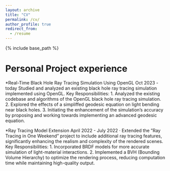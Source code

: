 ```yaml
---
layout: archive
title: "CV"
permalink: /cv/
author_profile: true
redirect_from:
  - /resume
---
```


{% include base_path %}

<!-- Education
======
* University of Science and Technology of China 2020.9 - 2023.6
MPhil, Major: Astrophysics GPA:3.11/4.0
Majors: General Relativity, Astrophysical Radiation Mechanisms, Observational Astrophysics, Radio
Astronomy, Stellar Formation and Evolution, Cosmology.

* Hebei Normal University 2015.9 - 2019.6
BSc, Major:Space Science and Technology GPA:3.09/4.0
Majors: Quantum Mechanics, Optics, Probability Theory and Mathematical Statistics, Linear Algebra,
Mathematical Methods in Physics, Linux Systems and IDL for Data Visualization.


Work experience
======
* imotion 2023.7 - today
Graphic Algorithm Engineer

Research experience
======
*Hierarchical Structure and Self-gravity in the Maddalena Giant Molecular Cloud
Dec 2021 - July 2024 Apj, accepted for publication.
· Employed a modiffed Dendrogram algorithm to decompose the 13CO emission datacube of the Maddalena
 giant molecular cloud into hierarchical substructures, and investigated the inffuence of selfgravity
 on different spatial scales.
· Contribution: Modiffed the dendrogram algorithm, performed data analysis, visualized hierarchical
data structures, and authored the entire manuscript.
· Advisor: Prof. Hong-Chi Wang
 imotion 2023.7 - today

*Does Feedback from Supermassive Black Holes Coevolve with the Host in Type 2 Quasars
Dec 2017 - July 2019 Apj, 2023, 950 16.
· Revealed how the activity of supermassive black holes inffuences star formation and evolution in their
host galaxies by studying material outffows in Type 2 quasars.
· Contribution: Performed data analysis
· Advisor: Prof. Ming-Zhi Kong


Skills
======
*my day-to-day: 
  *C++, OSG, OpenGL, Python (NumPy, matplotlib, SciPy, panda), LINUX, git

*Experience with:
 * IDL, MESA, plotly, mayavi, glue -->
  

<!-- Publications
======
  <ul>{% for post in site.publications reversed %}
    {% include archive-single-cv.html %}
  {% endfor %}</ul> -->
  
Personal Project experience
======
*Real-Time Black Hole Ray Tracing Simulation Using OpenGL
Oct 2023 - today
Studied and analyzed an existing black hole ray tracing simulation implemented using OpenGL.
Key Responsibilities: 1. Analyzed the existing codebase and algorithms of the OpenGL black hole ray
tracing simulation. 2. Explored the effects of a simpliffed geodesic equation on light bending near black
holes. 3. Initiating the enhancement of the simulation’s accuracy by proposing and working towards
implementing an advanced geodesic equation.

*Ray Tracing Model Extension
April 2022 - July 2022
· Extended the ”Ray Tracing in One Weekend” project to include additional ray tracing features, significantly
 enhancing the realism and complexity of the rendered scenes.
Key Responsibilities: 1. Incorporated BRDF models for more accurate simulation of light-material
interactions. 2. Implemented a BVH (Bounding Volume Hierarchy) to optimize the rendering process,
reducing computation time while maintaining high-quality output.

